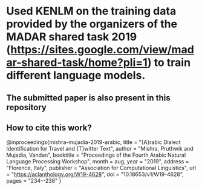 # Used KENLM on the training data provided by the organizers of the MADAR shared task 2019 (https://sites.google.com/view/madar-shared-task/home?pli=1) to train different language models.
## The submitted paper is also present in this repository
## How to cite this work?
@inproceedings{mishra-mujadia-2019-arabic,
    title = "{A}rabic Dialect Identification for Travel and {T}witter Text",
    author = "Mishra, Pruthwik  and
      Mujadia, Vandan",
    booktitle = "Proceedings of the Fourth Arabic Natural Language Processing Workshop",
    month = aug,
    year = "2019",
    address = "Florence, Italy",
    publisher = "Association for Computational Linguistics",
    url = "https://aclanthology.org/W19-4628",
    doi = "10.18653/v1/W19-4628",
    pages = "234--238"
}

